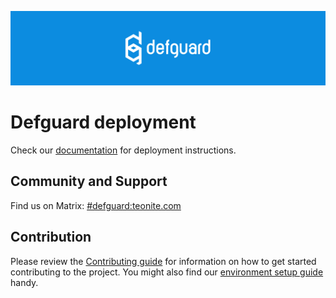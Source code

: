  <p align="center">
    <img src="docs/header.png" alt="defguard">
 </p>

# Defguard deployment

Check our [documentation](https://defguard.gitbook.io/defguard/features/setting-up-your-instance) for deployment
instructions.

## Community and Support

Find us on Matrix: [#defguard:teonite.com](https://matrix.to/#/#defguard:teonite.com)

## Contribution

Please review the [Contributing guide](https://defguard.gitbook.io/defguard/for-developers/contributing) for information on how to get started contributing to the project. You might also find our [environment setup guide](https://defguard.gitbook.io/defguard/for-developers/dev-env-setup) handy.
